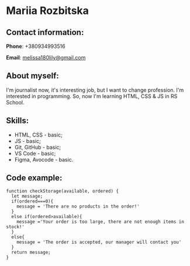 # Mariia Rozbitska
## Contact information:
**Phone**: +380934993516

**Email**: melissa180lily@gmail.com
## About myself:
I'm journalist now, it's interesting job, but I want to change profession. I'm interested in programming. So, now I'm learning HTML, CSS & JS in RS School.
## Skills:
* HTML, CSS - basic;
* JS - basic;
* Git, GitHub - basic;
* VS Code - basic;
* Figma, Avocode - basic.
## Code example:
``` 
function checkStorage(available, ordered) {
  let message;
  if(ordered===0){
    message = 'There are no products in the order!'
  }
  else if(ordered>available){
    message ='Your order is too large, there are not enough items in stock!'
  }
  else{
    message = 'The order is accepted, our manager will contact you'
  }
  return message;
}
```



